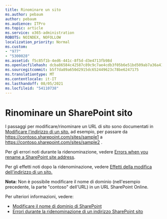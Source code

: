 ```yaml
---
title: Rinominare un sito
ms.author: pebaum
author: pebaum
ms.audience: ITPro
ms.topic: article
ms.service: o365-administration
ROBOTS: NOINDEX, NOFOLLOW
localization_priority: Normal
ms.custom:
- "977"
- "5300028"
ms.assetid: f5c85f1b-4ed6-441c-8f5d-d3e4713fb98d
ms.openlocfilehash: dcba86584c42587c89c9c7ae4cdb3f05b6e51bd509ab7a36a41de2ac00f8f391
ms.sourcegitcommit: b5f7da89a650d2915dc652449623c78be6247175
ms.translationtype: MT
ms.contentlocale: it-IT
ms.lasthandoff: 08/05/2021
ms.locfileid: "54110738"
---
```

# <a name="rename-a-sharepoint-site"></a>Rinominare un SharePoint sito

I passaggi per modificare/rinominare un URL di sito sono documentati in [Modificare l'indirizzo di un sito.](https://docs.microsoft.com/sharepoint/change-site-address) ad esempio, per passare da https://contoso.sharepoint.com/sites/sample1 a https://contoso.sharepoint.com/sites/sample2 .

Per gli errori noti durante la ridenominazione, vedere [Errors when you rename a SharePoint site address](https://support.office.com/article/errors-when-you-rename-a-sharepoint-site-address-165b7c11-1325-4813-b160-ecbe87bc1a86).

Per gli effetti noti dopo la ridenominazione, vedere [Effetti della modifica dell'indirizzo di un sito.](https://docs.microsoft.com/sharepoint/change-site-address#effects-of-changing-a-site-address)

**Nota:** Non è possibile modificare il nome di dominio (nell'esempio precedente, la parte "contoso" dell'URL) in un URL SharePoint Online. 

Per ulteriori informazioni, vedere:

- [Modificare il nome di dominio di SharePoint](https://go.microsoft.com/fwlink/?Linkid=2018696)
- [Errori durante la ridenominazione di un indirizzo SharePoint sito](https://support.office.com/article/errors-when-you-rename-a-sharepoint-site-address-165b7c11-1325-4813-b160-ecbe87bc1a86)

